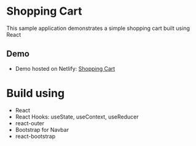 # Shopping Cart
This sample application demonstrates a simple shopping cart built using React

## Demo
- Demo hosted on Netlify: [Shopping Cart](https://rahulkumarbalai-shopping-cart.netlify.app/)

# Build using
- React
- React Hooks: useState, useContext, useReducer
- react-outer
- Bootstrap for Navbar
- react-bootstrap
